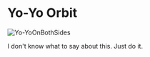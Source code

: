 # Yo-Yo Orbit

![Yo-YoOnBothSides](/site/videos/poster/yo-yobothides.jpg)

I don't know what to say about this. Just do it.

